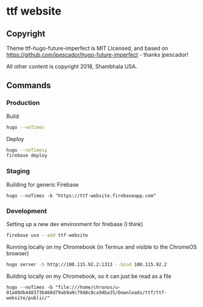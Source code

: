 # ttf website

## Copyright 

Theme ttf-hugo-future-imperfect is MIT LIcensed, and based on https://github.com/jpescador/hugo-future-imperfect - thanks jpescador!

All other content is copyright 2018, Shambhala USA.

## Commands

### Production


Build

```sh
hugo --noTimes
```

Deploy

```sh
hugo --noTimes;
firebase deploy
```

### Staging

Building for generic Firebase

```
hugo --noTimes -b "https://ttf-website.firebaseapp.com"
```

### Development

Setting up a new dev environment for firebase (I think)

```sh
firebase use --add ttf-website
```

Running locally on my Chromebook (in Termux and visible to the ChromeOS browser)

```sh
hugo server -b http://100.115.92.2:1313 --bind 100.115.92.2
```

Building locally on my Chromebook, so it can just be read as a file

```
hugo --noTimes -b "file:///home/chronos/u-01a80db448373b460d79ab9a9c7948c8ca94ba35/Downloads/ttf/ttf-website/public/"
```
